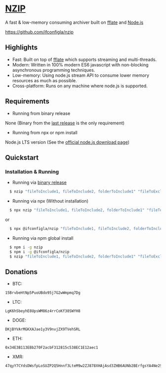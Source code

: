 # [NZIP](https://nzip.dev)

A fast & low-memory consuming archiver built on [fflate](https://github.com/101arrowz/fflate) and [Node.js](https://nodejs.org/en)

https://github.com/ifconfigla/nzip

## Highlights

- Fast: Built on top of [fflate](https://github.com/101arrowz/fflate) which supports streaming and multi-threads.
- Modern: Written in 100% modern ES6 javascript with non-blocking asynchronous programming techniques.
- Low-memory: Using node.js stream API to consume lower memory resources as much as possible.
- Cross-platform: Runs on any machine where node.js is supported.

## Requirements

- Running from binary release

None (Binary from the [last release](https://github.com/ifconfigla/nzip/releases/latest) is the only requirement)

- Running from npx or npm install

Node.js LTS version (See the [official node.js download page](https://nodejs.org/en/download))

## Quickstart

### Installation & Running

- Running via [binary release](https://github.com/ifconfigla/nzip/releases/latest)

```bash
  $ nzip "fileToInclude1, fileToInclude2, folderToInclude1" "fileToExclude1"
```

- Running via npx (Without installation)

```bash
  $ npx nzip "fileToInclude1, fileToInclude2, folderToInclude1" "fileToExclude1"
```

or

```bash
  $ npx @ifconfigla/nzip "fileToInclude1, fileToInclude2, folderToInclude1" "fileToExclude1"
```

- Running via npm global install

```bash
  $ npm i -g nzip
  $ npm i -g @ifconfigla/nzip
  $ nzip "fileToInclude1, fileToInclude2, folderToInclude1" "fileToExclude1"
```

## Donations

- BTC:

```
15BrvbeHtNp5PuoUBdo95j7G2wWmpmq7Dg
```

- LTC:

```
LgK6hSbeyhE8UpsWM86z4rrCoKf38SWYH8
```

- DOGE:

```
DKjBYVArMGKXAJae1y3V9nvjZX9TVehSRL
```

- ETH:

```
0x34E3B113EBb270F2acbF312815c538EC1E12aec1
```

- XMR:

```
47qyY7CYdsDWsfpLoSUZP2Q5Hnnf3LteM9w2ZJ878XHAjAsd3ZHB6AUNb2BErfgsYA4Ne2SPLM5AzboABx4n9USJAYU5ZNZ
```


